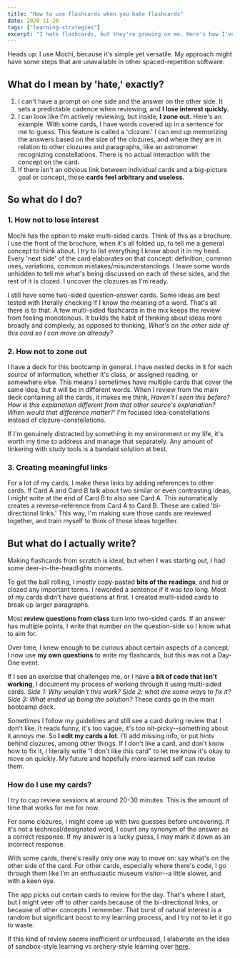 ```yaml
---
title: "How to use flashcards when you hate flashcards"
date: 2020-11-20
tags: ["learning-strategies"]
excerpt: "I hate flashcards, but they're growing on me. Here's how I've gone about it."
---
```


Heads up: I use Mochi, because it's simple yet versatile. My approach might have some steps that are unavailable in other spaced-repetition software.

## What do I mean by 'hate,' exactly?

1. I can't have a prompt on one side and the answer on the other side. It sets a predictable cadence when reviewing, and **I lose interest quickly.**
2. I can look like I'm actively reviewing, but inside, **I zone out.** Here's an example. With some cards, I have words covered up in a sentence for me to guess. This feature is called a 'clozure.' I can end up memorizing the answers based on the size of the clozures, and where they are in relation to other clozures and paragraphs, like an astronomer recognizing constellations. There is no actual interaction with the concept on the card. 
3. If there isn't an obvious link between individual cards and a big-picture goal or concept, those **cards feel arbitrary and useless.**

## So what do I do?

### 1. How not to lose interest

Mochi has the option to make multi-sided cards. Think of this as a brochure. I use the front of the brochure, when it's all folded up, to tell me a general concept to think about. I try to list everything I know about it in my head. Every 'next side' of the card elaborates on that concept: definition, common uses, variations, common mistakes/misunderstandings. I leave some words unhidden to tell me what's being discussed on each of these sides, and the rest of it is clozed. I uncover the clozures as I'm ready.

I still have some two-sided question-answer cards. Some ideas are best tested with literally checking if I know the meaning of a word. That's all there is to that. A few multi-sided flashcards in the mix keeps the review from feeling monotonous. It builds the habit of thinking about ideas more broadly and complexly, as opposed to thinking, *What's on the other side of this card so I can move on already?*

### 2. How not to zone out

I have a deck for this bootcamp in general. I have nested decks in it for each *source* of information, whether it's class, or assigned reading, or somewhere else. This means I sometimes have multiple cards that cover the same idea, but it will be in different words. When I review from the main deck containing all the cards, it makes me think, *Haven't I seen this before? How is this explanation different from that other source's explanation? When would that difference matter?'* I'm focused idea-constellations instead of clozure-constellations. 

If I'm genuinely distracted by something in my environment or my life, it's worth my time to address and manage that separately. Any amount of tinkering with study tools is a bandaid solution at best.

### 3. Creating meaningful links

For a lot of my cards, I make these links by adding references to other cards. If Card A and Card B talk about two similar or even contrasting ideas, I might write at the end of Card B to also see Card A. This automatically creates a reverse-reference from Card A to Card B. These are called 'bi-directional links.' This way, I'm making sure those cards are reviewed together, and train myself to think of those ideas together.

## But what do I actually write?

Making flashcards from scratch is ideal, but when I was starting out, I had some deer-in-the-headlights moments. 

To get the ball rolling, I mostly copy-pasted **bits of the readings**, and hid or clozed any important terms. I reworded a sentence if it was too long. Most of my cards didn't have questions at first. I created multi-sided cards to break up larger paragraphs. 

Most **review questions from class** turn into two-sided cards. If an answer has multiple points, I write that number on the question-side so I know what to aim for.

Over time, I knew enough to be curious about certain aspects of a concept. I now use **my own questions** to write my flashcards, but this was not a Day-One event.

If I see an exercise that challenges me, or I have **a bit of code that isn't working**, I document my process of working through it using multi-sided cards. *Side 1: Why wouldn't this work? Side 2: what are some ways to fix it? Side 3: What ended up being the solution?* These cards go in the main bootcamp deck. 

Sometimes I follow my guidelines and still see a card during review that I don't like. It reads funny, it's too vague, it's too nit-picky--something about it annoys me. So **I edit my cards a lot**. I'll add missing info, or put hints behind clozures, among other things. If I don't like a card, and don't know how to fix it, I literally write "I don't like this card" to let me know it's okay to move on quickly. My future and hopefully more learned self can revise them. 

### How do I use my cards?

I try to cap review sessions at around 20-30 minutes. This is the amount of time that works for me for now. 

For some clozures, I might come up with two guesses before uncovering. If it's not a technical/designated word, I count any synonym of the answer as a correct response. If my answer is a lucky guess, I may mark it down as an incorrect response.

With some cards, there's really only one way to move on: say what's on the other side of the card. For other cards, especially where there's code, I go through them like I'm an enthusiastic museum visitor--a little slower, and with a keen eye.

The app picks out certain cards to review for the day. That's where I start, but I might veer off to other cards because of the bi-directional links, or because of other concepts I remember. That burst of natural interest is a random but significant boost to my learning process, and I try not to let it go to waste.

If this kind of review seems inefficient or unfocused, I elaborate on the idea of sandbox-style learning vs archery-style learning over [here](/posts/sandboxes-archery/). 

